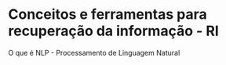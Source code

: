 # Conceitos e ferramentas para recuperação da informação - RI

O que é NLP - Processamento de Linguagem Natural
